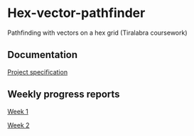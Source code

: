 # Hex-vector-pathfinder
Pathfinding with vectors on a hex grid (Tiralabra coursework)

## Documentation

[Project specification](documentation/project_specification.md)

## Weekly progress reports
[Week 1](documentation/progress_report_week_1.md)

[Week 2](documentation/progress_report_week_2.md)
